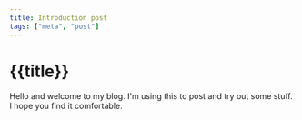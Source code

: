 ```yaml
---
title: Introduction post
tags: ["meta", "post"]
---
```


# {{title}}

Hello and welcome to my blog. I'm using this to post and try out some stuff. I hope you find it comfortable.
